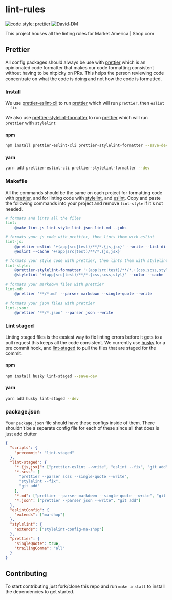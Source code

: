 # lint-rules

[![code style: prettier](https://img.shields.io/badge/code_style-prettier-ff69b4.svg?style=flat-square)](https://github.com/prettier/prettier)
[![David-DM](https://david-dm.org/ma-shop/lint-rules/dev-status.svg)](https://david-dm.org/ma-shop/lint-rules)

This project houses all the linting rules for Market America | Shop.com

## Prettier

All config packages should always be use with
[prettier](https://prettier.io/docs/en/) which is an opinionated code formatter
that makes our code formatting consistent without having to be nitpicky on PRs.
This helps the person reviewing code concentrate on what the code is doing and
not how the code is formatted.

### Install

We use [prettier-eslint-cli](https://www.npmjs.com/package/prettier-eslint-cli)
to run [prettier](https://prettier.io/docs/en/) which will run `prettier`, then
`eslint --fix`

We also use
[prettier-stylelint-formatter](https://www.npmjs.com/package/prettier-stylelint-formatter)
to run [prettier](https://prettier.io/docs/en/) which will run `prettier` with
`stylelint`

#### npm

```bash
npm install prettier-eslint-cli prettier-stylelint-formatter --save-dev
```

#### yarn

```bash
yarn add prettier-eslint-cli prettier-stylelint-formatter --dev
```

### Makefile

All the commands should be the same on each project for formatting code with
[prettier](https://prettier.io), and for linting code with
[stylelint](https://stylelint.io), and [eslint](https://eslint.org). Copy and
paste the following commands into your project and remove `lint-style` if it's
not needed.

```makefile
# formats and lints all the files
lint:
	@make lint-js lint-style lint-json lint-md --jobs

# formats your js code with prettier, then lints them with eslint
lint-js:
	@prettier-eslint '+(app|src|test)/**/*.{js,jsx}' --write --list-different
	@eslint --cache '+(app|src|test)/**/*.{js,jsx}'

# formats your style code with prettier, then lints them with stylelint
lint-style:
	@prettier-stylelint-formatter '+(app|src|test)/**/*.+{css,scss,styl}' --write
	@stylelint '+(app|src|test)/**/*.{css,scss,styl}' --color --cache

# formats your markdown files with prettier
lint-md:
	@prettier '**/*.md' --parser markdown --single-quote --write

# formats your json files with prettier
lint-json:
	@prettier '**/*.json' --parser json --write
```

### Lint staged

Linting staged files is the easiest way to fix linting errors before it gets to
a pull request this keeps all the code consistent. We currently use
[husky](https://www.npmjs.com/package/husky) for a pre commit hook, and
[lint-staged](https://www.npmjs.com/package/lint-staged) to pull the files that
are staged for the commit.

#### npm

```bash
npm install husky lint-staged --save-dev
```

#### yarn

```bash
yarn add husky lint-staged --dev
```

### package.json

Your `package.json` file should have these configs inside of them. There
shouldn't be a separate config file for each of these since all that does is
just add clutter

```json
{
  "scripts": {
    "precommit": "lint-staged"
  },
  "lint-staged": {
    "*.{js,jsx}": ["prettier-eslint --write", "eslint --fix", "git add"],
    "*.scss": [
      "prettier --parser scss --single-quote --write",
      "stylelint --fix",
      "git add"
    ],
    "*.md": ["prettier --parser markdown --single-quote --write", "git add"],
    "*.json": ["prettier --parser json --write", "git add"]
  },
  "eslintConfig": {
    "extends": ["ma-shop"]
  },
  "stylelint": {
    "extends": ["stylelint-config-ma-shop"]
  },
  "prettier": {
    "singleQuote": true,
    "trailingComma": "all"
  }
}
```

## Contributing

To start contributing just fork/clone this repo and run `make install` to
install the dependencies to get started.
